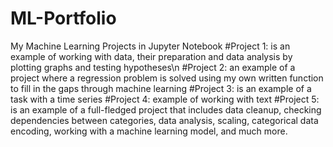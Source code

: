 # ML-Portfolio
My Machine Learning Projects in Jupyter Notebook
#Project 1: is an example of working with data, their preparation and data analysis by plotting graphs and testing hypotheses\n
#Project 2: an example of a project where a regression problem is solved using my own written function to fill in the gaps through machine learning 
#Project 3: is an example of a task with a time series
#Project 4: example of working with text 
#Project 5: is an example of a full-fledged project that includes data cleanup, checking dependencies between categories, data analysis, scaling, categorical data encoding, working with a machine learning model, and much more.
